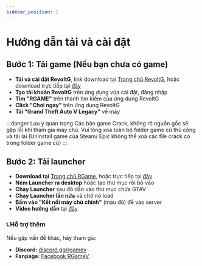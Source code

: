 ```yaml
---
sidebar_position: 1
---
```


# Hướng dẫn tải và cài đặt

## Bước 1: Tải game (Nếu bạn chưa có game)

- **Tải và cài đặt RevoltG**, link download tại [Trang chủ RevoltG](https://revolt.vn/), hoặc download trực tiếp tại [đây](https://dl.revolt.vn/RevoltG.Installer.exe)
- **Tạo tài khoản RevoltG** trên ứng dụng vừa cài đặt, đăng nhập
- **Tìm "RGAME"** trên thanh tìm kiếm của ứng dụng RevoltG
- **Click "Chơi ngay"** trên ứng dụng RevoltG
- **Tải "Grand Theft Auto V Legacy"** về máy

:::danger Lưu ý quan trọng
Các bản game Crack, không rõ nguồn gốc sẽ gặp lỗi khi tham gia máy chủ. Vui lòng xoá toàn bộ folder game cũ thủ công và tải lại (Uninstall game của Steam/ Epic không thể xoá các file crack có trong folder game cũ)
:::

## Bước 2: Tải launcher

- **Download tại** [Trang chủ RGame](https://v.rgame.network/), hoặc trực tiếp tại [đây](https://v.rgame.network/RGameLauncher.exe)
- **Ném Launcher ra desktop** hoặc tạo thư mục rồi bỏ vào
- **Chạy Launcher** sau đó dẫn vào thư mục chứa GTAV
- **Chạy Launcher lần nữa** và chờ nó load
- **Bấm vào "Kết nối máy chủ chính"** (màu đỏ) để vào server
- **Video hướng dẫn** tại [đây](https://www.youtube.com/watch?v=aZrt3XF45Nw)


### 📞 Hỗ trợ thêm
Nếu gặp vấn đề khác, hãy tham gia:
- **Discord:** [discord.gg/rgamev](https://discord.gg/rgamev)
- **Fanpage:** [Facebook RGameV](https://www.facebook.com/rgvn2209/)